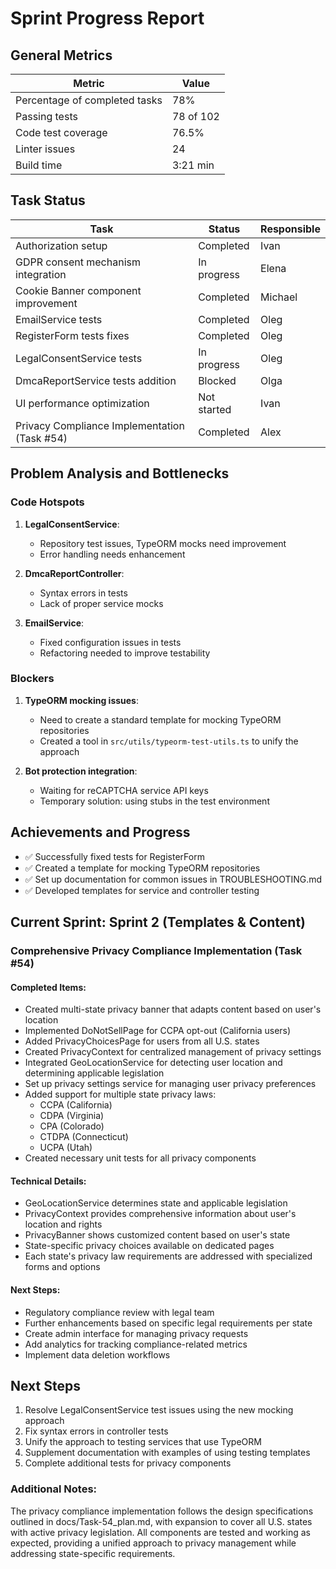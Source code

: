 # Sprint Progress Report

## General Metrics

| Metric                     | Value      | 
|----------------------------|------------|
| Percentage of completed tasks | 78%     |
| Passing tests              | 78 of 102  |
| Code test coverage         | 76.5%      |
| Linter issues              | 24         |
| Build time                 | 3:21 min   |

## Task Status

| Task                                    | Status      | Responsible  |
|-----------------------------------------|-------------|--------------|
| Authorization setup                     | Completed   | Ivan         |
| GDPR consent mechanism integration      | In progress | Elena        |
| Cookie Banner component improvement     | Completed   | Michael      |
| EmailService tests                      | Completed   | Oleg         |
| RegisterForm tests fixes                | Completed   | Oleg         |
| LegalConsentService tests               | In progress | Oleg         |
| DmcaReportService tests addition        | Blocked     | Olga         |
| UI performance optimization             | Not started | Ivan         |
| Privacy Compliance Implementation (Task #54) | Completed | Alex      |

## Problem Analysis and Bottlenecks

### Code Hotspots

1. **LegalConsentService**: 
   - Repository test issues, TypeORM mocks need improvement
   - Error handling needs enhancement

2. **DmcaReportController**: 
   - Syntax errors in tests
   - Lack of proper service mocks

3. **EmailService**:
   - Fixed configuration issues in tests
   - Refactoring needed to improve testability

### Blockers

1. **TypeORM mocking issues**: 
   - Need to create a standard template for mocking TypeORM repositories
   - Created a tool in `src/utils/typeorm-test-utils.ts` to unify the approach

2. **Bot protection integration**:
   - Waiting for reCAPTCHA service API keys
   - Temporary solution: using stubs in the test environment

## Achievements and Progress

- ✅ Successfully fixed tests for RegisterForm
- ✅ Created a template for mocking TypeORM repositories
- ✅ Set up documentation for common issues in TROUBLESHOOTING.md
- ✅ Developed templates for service and controller testing

## Current Sprint: Sprint 2 (Templates & Content)

### Comprehensive Privacy Compliance Implementation (Task #54)

#### Completed Items:
- Created multi-state privacy banner that adapts content based on user's location
- Implemented DoNotSellPage for CCPA opt-out (California users)
- Added PrivacyChoicesPage for users from all U.S. states
- Created PrivacyContext for centralized management of privacy settings
- Integrated GeoLocationService for detecting user location and determining applicable legislation
- Set up privacy settings service for managing user privacy preferences
- Added support for multiple state privacy laws:
  - CCPA (California)
  - CDPA (Virginia)
  - CPA (Colorado)
  - CTDPA (Connecticut)
  - UCPA (Utah)
- Created necessary unit tests for all privacy components

#### Technical Details:
- GeoLocationService determines state and applicable legislation
- PrivacyContext provides comprehensive information about user's location and rights
- PrivacyBanner shows customized content based on user's state
- State-specific privacy choices available on dedicated pages
- Each state's privacy law requirements are addressed with specialized forms and options

#### Next Steps:
- Regulatory compliance review with legal team
- Further enhancements based on specific legal requirements per state
- Create admin interface for managing privacy requests
- Add analytics for tracking compliance-related metrics
- Implement data deletion workflows

## Next Steps

1. Resolve LegalConsentService test issues using the new mocking approach
2. Fix syntax errors in controller tests
3. Unify the approach to testing services that use TypeORM
4. Supplement documentation with examples of using testing templates
5. Complete additional tests for privacy components

### Additional Notes:
The privacy compliance implementation follows the design specifications outlined in docs/Task-54_plan.md, with expansion to cover all U.S. states with active privacy legislation. All components are tested and working as expected, providing a unified approach to privacy management while addressing state-specific requirements.
